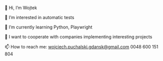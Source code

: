 👋 Hi, I’m Wojtek

👀 I’m interested in automatic tests

🌱 I’m currently learning Python, Playwright

💞️ I want to cooperate with companies implementing interesting projects

📫 How to reach me:
          wojciech.puchalski.gdansk@gmail.com 
          0048 600 151 804

